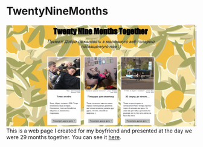 # TwentyNineMonths
![Screenshot](screenshot.png)
This is a web page I created for my boyfriend and presented at the day we were 29 months together.
You can see it [here](https://lizailyina.github.io/TwentyNineMonths/).
